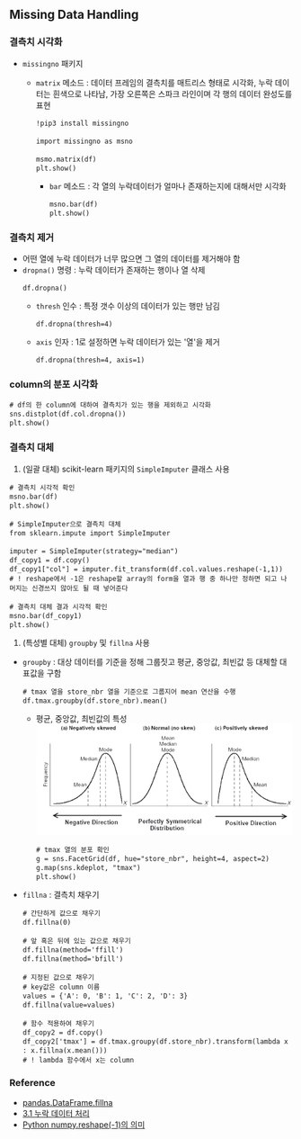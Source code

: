 ## Missing Data Handling

### 결측치 시각화

- `missingno` 패키지

  - `matrix` 메소드 : 데이터 프레임의 결측치를 매트리스 형태로 시각화, 누락 데이터는 흰색으로 나타남, 가장 오른쪽은 스파크 라인이며 각 행의 데이터 완성도를 표현

    ```
    !pip3 install missingno

    import missingno as msno

    msmo.matrix(df)
    plt.show()
    ```

    - `bar` 메소드 : 각 열의 누락데이터가 얼마나 존재하는지에 대해서만 시각화

      ```
      msno.bar(df)
      plt.show()
      ```

### 결측치 제거

- 어떤 열에 누락 데이터가 너무 많으면 그 열의 데이터를 제거해야 함
- `dropna()` 명령 : 누락 데이터가 존재하는 행이나 열 삭제
  ```
  df.dropna()
  ```
  - `thresh` 인수 : 특정 갯수 이상의 데이터가 있는 행만 남김
    ```
    df.dropna(thresh=4)
    ```
  - `axis` 인자 : 1로 설정하면 누락 데이터가 있는 '열'을 제거
    ```
    df.dropna(thresh=4, axis=1)
    ```

### column의 분포 시각화

```
# df의 한 column에 대하여 결측치가 있는 행을 제외하고 시각화
sns.distplot(df.col.dropna())
plt.show()
```

### 결측치 대체

1. (일괄 대체) scikit-learn 패키지의 `SimpleImputer` 클래스 사용

```
# 결측치 시각적 확인
msno.bar(df)
plt.show()

# SimpleImputer으로 결측치 대체
from sklearn.impute import SimpleImputer

imputer = SimpleImputer(strategy="median")
df_copy1 = df.copy()
df_copy1["col"] = imputer.fit_transform(df.col.values.reshape(-1,1))
# ! reshape에서 -1은 reshape할 array의 form을 열과 행 중 하나만 정하면 되고 나머지는 신경쓰지 않아도 될 때 넣어준다

# 결측치 대체 결과 시각적 확인
msno.bar(df_copy1)
plt.show()
```

1. (특성별 대체) `groupby` 및 `fillna` 사용

- `groupby` : 대상 데이터를 기준을 정해 그룹짓고 평균, 중앙값, 최빈값 등 대체할 대표값을 구함
  ```
  # tmax 열을 store_nbr 열을 기준으로 그룹지어 mean 연산을 수행
  df.tmax.groupby(df.store_nbr).mean()
  ```
  - 평균, 중앙값, 최빈값의 특성
    ![mean_median_mode](image/mean_median_mode.png)
    ```
    # tmax 열의 분포 확인
    g = sns.FacetGrid(df, hue="store_nbr", height=4, aspect=2)
    g.map(sns.kdeplot, "tmax")
    plt.show()
    ```
- `fillna` : 결측치 채우기

  ```
  # 간단하게 값으로 채우기
  df.fillna(0)

  # 앞 혹은 뒤에 있는 값으로 채우기
  df.fillna(method='ffill')
  df.fillna(method='bfill')

  # 지정된 값으로 채우기
  # key값은 column 이름
  values = {'A': 0, 'B': 1, 'C': 2, 'D': 3}
  df.fillna(value=values)

  # 함수 적용하여 채우기
  df_copy2 = df.copy()
  df_copy2['tmax'] = df.tmax.groupy(df.store_nbr).transform(lambda x : x.fillna(x.mean()))
  # ! lambda 함수에서 x는 column
  ```

### Reference

- [pandas.DataFrame.fillna](https://pandas.pydata.org/pandas-docs/stable/reference/api/pandas.DataFrame.fillna.html)
- [3.1 누락 데이터 처리](https://datascienceschool.net/view-notebook/8cbbdd4daaf84c0492d440b9a819c8be/)
- [Python numpy.reshape(-1)의 의미](https://sailing-sj66.tistory.com/15)
